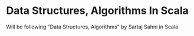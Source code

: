 # Data Structures, Algorithms In Scala

Will be following "Data Structures, Algorithms" by Sartaj Sahni in Scala
